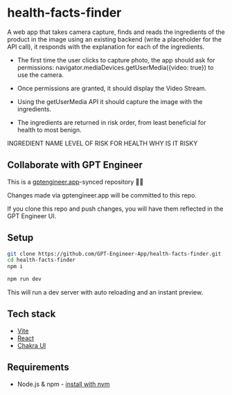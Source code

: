 # health-facts-finder

A web app that takes camera capture, finds and reads the ingredients of the product in the image using an existing backend (write a placeholder for the API call), it responds with the explanation for each of the ingredients.
- The first time the user clicks to capture photo, the app should ask for permissions: navigator.mediaDevices.getUserMedia({video: true}) to use the camera.
- Once permissions are granted, it should display the Video Stream.
- Using the  getUserMedia API it should capture the image with the ingredients.

- The ingredients are returned in risk order, from least beneficial for health to most benign. 

INGREDIENT NAME
LEVEL OF RISK FOR HEALTH 
WHY IS IT RISKY 

## Collaborate with GPT Engineer

This is a [gptengineer.app](https://gptengineer.app)-synced repository 🌟🤖

Changes made via gptengineer.app will be committed to this repo.

If you clone this repo and push changes, you will have them reflected in the GPT Engineer UI.

## Setup

```sh
git clone https://github.com/GPT-Engineer-App/health-facts-finder.git
cd health-facts-finder
npm i
```

```sh
npm run dev
```

This will run a dev server with auto reloading and an instant preview.

## Tech stack

- [Vite](https://vitejs.dev/)
- [React](https://react.dev/)
- [Chakra UI](https://chakra-ui.com/)

## Requirements

- Node.js & npm - [install with nvm](https://github.com/nvm-sh/nvm#installing-and-updating)
